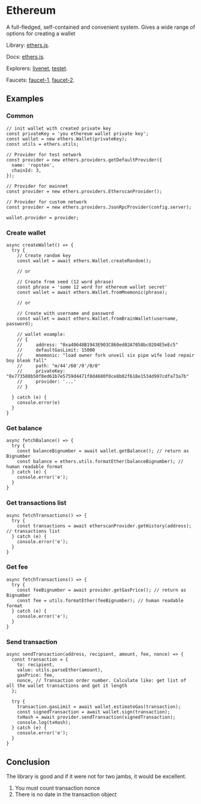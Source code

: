 # Ethereum

A full-fledged, self-contained and convenient system. Gives a wide range of options for creating a wallet

Library: [ethers.js](https://github.com/ethers-io/ethers.js/).

Docs: [ethers.js](https://docs.ethers.io/ethers.js/html/getting-started.html).

Explorers: [livenet](https://etherscan.io/), [testet](https://ropsten.etherscan.io/).

Faucets: [faucet-1](https://ropsten.ethers.io/#!/app-link/0xa5681b1fbda76e0d4ab646e13460a94fdcd3c1c1.ethers.space/), [faucet-2](http://faucet.ropsten.be:3001/).

## Examples
### Common
```
// init wallet with created private key
const privateKey = 'you ethereum wallet private key';
const wallet = new ethers.Wallet(privateKey);
const utils = ethers.utils;

// Provider for test network
const provider = new ethers.providers.getDefaultProvider({
  name: 'ropsten',
  chainId: 3,
});

// Provider for mainnet
const provider = new ethers.providers.EtherscanProvider();

// Provider for custom network
const provider = new ethers.providers.JsonRpcProvider(config.server);

wallet.provider = provider;
```

### Create wallet
```
async createWallet() => {
  try {
    // Create random key
    const wallet = await ethers.Wallet.createRandom();
    
    // or
    
    // Create from seed (12 word phrase)
    const phrase = 'some 12 word for ethereum wallet secret'
    const wallet = await ethers.Wallet.fromMnemonic(phrase);
    
    // or
    
    // Create with username and password
    const wallet = await ethers.Wallet.fromBrainWallet(username, password);
    
    // wallet example:
    // {
    //     address: "0xa40648B1943E903C860ed02A7058bc0204E5eEc5"
    //     defaultGasLimit: 15000
    //     mnemonic: "load owner fork unveil six pipe wife load repair boy bleak fall"
    //     path: "m/44'/60'/0'/0/0"
    //     privateKey: "0x773588b50f8ed61b7e5759d4471f8d4680f0ce8b02f618e1534d997cdfa73a7b"
    //     provider: '...'
    // }
    
  } catch (e) {
    console.error(e)
  }
}
```

### Get balance
```
async fetchBalance() => {
  try {
    const balanceBignumber = await wallet.getBalance(); // return as Bignumber
    const balance = ethers.utils.formatEther(balanceBignumber); // human readable format
  } catch (e) {
    console.error('e');
  }
}
```

### Get transactions list
```
async fetchTransactions() => {
  try {
    const transactions = await etherscanProvider.getHistory(address); // transactions list
  } catch (e) {
    console.error('e');
  }
}
```

### Get fee
```
async fetchTransactions() => {
  try {
    const feeBignumber = await provider.getGasPrice(); // return as Bignumber
    const fee = utils.formatEther(feeBignumber); // human readable format
  } catch (e) {
    console.error('e');
  }
}
```

### Send transaction
```
async sendTransaction(address, recipient, amount, fee, nonce) => {
  const transaction = {
    to: recipient,
    value: utils.parseEther(amount),
    gasPrice: fee,
    nonce, // Transaction order number. Calculate like: get list of all the wallet transactions and get it length
  };

  try {
    transaction.gasLimit = await wallet.estimateGas(transaction);
    const signedTransaction = await wallet.sign(transaction);
    txHash = await provider.sendTransaction(signedTransaction);
    console.log(txHash);
  } catch (e) {
    console.error('e');
  }
}
```

## Conclusion

The library is good and if it were not for two jambs, it would be excellent.
1) You must count transaction nonce
2) There is no date in the transaction object

